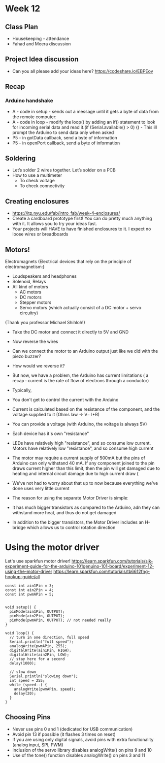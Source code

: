 # Week 12

## Class Plan
* Housekeeping - attendance
* Fahad and Meera discussion

## Project Idea discussion
* Can you all please add your ideas here? https://codeshare.io/EBPEov

## Recap
### Arduino handshake 
* A - code in setup - sends out a message until it gets a byte of data from the remote computer:
* A - code in loop - modify the loop() by adding an if() statement to look for incoming serial data and read it.(if (Serial.available() > 0) {) - This ill prompt the Arduino to send data only when asked
* P5 - in gotData callback, send a byte of information 
* P5 - in openPort callback, send a byte of information

## Soldering
* Let’s solder 2 wires together. Let’s solder on a PCB
* How to use a multimeter
    * To check voltage
    * To check connectivity

## Creating enclosures
* https://itp.nyu.edu/fab/intro_fab/week-4-enclosures/
* Create a cardboard prototype first! You can do pretty much anything with it. It allows you to try your ideas fast. 
* Your projects will HAVE to have finished enclosures to it. I expect no loose wires or breadboards

## Motors!
Electromagnets (Electrical devices that rely on the principle of electromagnetism:)
* Loudspeakers and headphones
* Solenoid, Relays
* All kind of motors
  * AC motors
  * DC motors
  * Stepper motors
  * Servo motors (which actually consist of a DC motor + servo circuitry)

(Thank you professor Michael Shihloh!)
* Take the DC motor and connect it directly to 5V and GND
* Now reverse the wires
* Can we connect the motor to an Arduino output just like we did with the piezo buzzer?
* How would we reverse it?
 
* But now, we have a problem, the Arduino has current limitations ( a recap : current is the rate of flow of electrons through a conductor)
* Typically,
 * You don't get to control the current with the Arduino
 * Current is calculated based on the resistance of the component, and the voltage supplied to it (Ohms law -> V= I*R)
 * You can provide a voltage (with Arduino, the voltage is always 5V)
 * Each device has it's own "resistance"
 * LEDs have relatively high "resistance", and so consume low current. Motors have relatively low "resistance", and so consume high current
 * The motor may require a current supply of 500mA but the pins of Arduino can only withstand 40 mA. If any component joined to the pin draws current higher than this limit, then the pin will get damaged due to heating and internal circuit damage due to high current draw (
 * We've not had to worry about that up to now because everything we've done uses very little current

* The reason for using the separate Motor Driver is simple:
 * It has much bigger transistors as compared to the Arduino, adn they can withstand more heat, and thus do not get damaged
 * In addition to the bigger transistors, the Motor Driver includes an H-bridge which allows us to control rotation direction


# Using the motor driver
Let's use sparkfun motor driver!
https://learn.sparkfun.com/tutorials/sik-experiment-guide-for-the-arduino-101genuino-101-board/experiment-12-using-the-motor-driver
https://learn.sparkfun.com/tutorials/tb6612fng-hookup-guide/all


```
const int ain1Pin = 3;
const int ain2Pin = 4;
const int pwmAPin = 5;


void setup() {
  pinMode(ain1Pin, OUTPUT);
  pinMode(ain2Pin, OUTPUT);
  pinMode(pwmAPin, OUTPUT); // not needed really
}

void loop() {
  // turn in one direction, full speed
  Serial.println("full speed");
  analogWrite(pwmAPin, 255);
  digitalWrite(ain1Pin, HIGH);
  digitalWrite(ain2Pin, LOW);
  // stay here for a second
  delay(1000);

  // slow down
  Serial.println("slowing down");
  int speed = 255;
  while (speed--) {
    analogWrite(pwmAPin, speed);
    delay(20);
  }
}
```

## Choosing Pins
* Never use pins 0 and 1 (dedicated for USB communication)
* Avoid pin 13 if possible (it flashes 3 times on reset)
* If you are using only digital signals, avoid pins with extra functionality (analog input, SPI, PWM)
* Inclusion of the servo library disables analogWrite() on pins 9 and 10 
* Use of the tone() function disables analogWrite() on pins 3 and 11 


